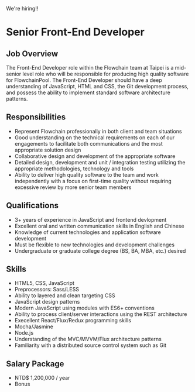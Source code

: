 We're hiring!!

# Senior Front-End Developer

## Job Overview

The Front-End Developer role within the Flowchain team at Taipei is a mid-senior level role who will be responsible for producing high quality software for FlowchainPool. The Front-End Developer should have a deep understanding of JavaScript, HTML and CSS, the Git development process, and possess the ability to implement standard software architecture patterns.

## Responsibilities

* Represent Flowchain professionally in both client and team situations
* Good understanding on the technical requirements on each of our engagements to facilitate both communications and the most appropriate solution design
* Collaborative design and development of the appropriate software
* Detailed design, development and unit / integration testing utilizing the appropriate methodologies, technology and tools
* Ability to deliver high quality software to the team and work independently with a focus on first-time quality without requiring excessive review by more senior team members

## Qualifications

* 3+ years of experience in JavaScript and frontend devlopment
* Excellent oral and written communication skills in English and Chinese
* Knowledge of current technologies and application software development
* Must be flexible to new technologies and development challenges
* Undergraduate or graduate college degree (BS, BA, MBA, etc.) desired

## Skills

* HTML5, CSS, JavaScript
* Preprocessors: Sass/LESS
* Ability to layered and clean targeting CSS
* JavaScript design patterns
* Modern JavaScript using modules with ES6+ conventions
* Ability to process client/server interactions using the REST architecture
* Execellent React/Flux/Redux programming skills
* Mocha/Jasmine
* Node.js
* Understanding of the MVC/MVVM/Flux architecture patterns
* Familiarity with a distributed source control system such as Git

## Salary Package

* NTD$ 1,200,000 / year
* Bonus

